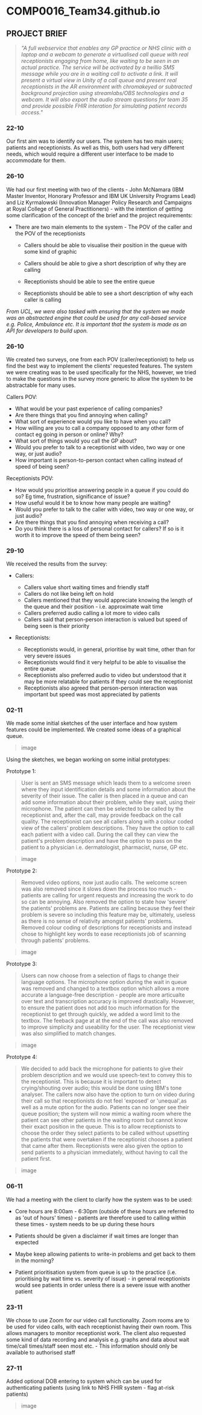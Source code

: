 # COMP0016_Team34.github.io

## PROJECT BRIEF
>*"A full webservice that enables any GP practice or NHS clinic with a laptop and a webcam to generate a virtualised call queue with real receptionists engaging from home, like waiting to be seen in an actual practice. The service will be activated by a twillio SMS message while you are in a waiting call to activate a link. It will present a virtual view in Unity of a call queue and present real receptionists in the AR environment with chromakeyed or subtracted background projection using streamlabs/OBS technologies and a webcam. It will also export the audio stream questions for team 35 and provide possible FHIR interation for simulating patient records access."*



### 22-10

Our first aim was to identify our users. The system has two main users; patients and receptionists. As well as this, both users had very different needs, which would require a different user interface to be made to accommodate for them.



### 26-10

We had our first meeting with two of the clients - John McNamara (IBM Master Inventor, Honorary Professor and IBM UK University Programs Lead) and Liz Kyrmalowski (Innovation Manager Policy Research and Campaigns at Royal College of General Practitioners) - with the intention of getting some clarification of the concept of the brief and the project requirements:

- There are two main elements to the system - The POV of the caller and the POV of the receptionists
  - Callers should be able to visualise their position in the queue with some kind of graphic
  - Callers should be able to give a short description of why they are calling
  
  - Receptionists should be able to see the entire queue
  - Receptionists should be able to see a short description of why each caller is calling


*From UCL, we were also tasked with ensuring that the system we made was an abstracted engine that could be used for any call-based service e.g. Police, Ambulance etc. It is important that the system is made as an API for developers to build upon.*



### 26-10

We created two surveys, one from each POV (caller/receptionist) to help us find the best way to implement the clients' requested features.
The system we were creating was to be used specifically for the NHS, however, we tried to make the questions in the survey more generic to allow the system to be abstractable for many uses.

Callers POV:
  - What would be your past experience of calling companies?
  - Are there things that you find annoying when calling?
  - What sort of experience would you like to have when you call?
  - How willing are you to call a company opposed to any other form of contact eg going in person or online?  Why?
  - What sort of things would you call the GP about?
  - Would you prefer to talk to a receptionist with video, two way or one way, or just audio?
  - How important is person-to-person contact when calling instead of speed of being seen?

Receptionists POV:
  - How would you prioritise answering people in a queue if you could do so? Eg time, frustration, significance of issue?
  - How useful would it be to know how many people are waiting?
  - Would you prefer to talk to the caller with video, two way or one way, or just audio?
  - Are there things that you find annoying when receiving a call?
  - Do you think there is a loss of personal contact for callers? If so is it worth it to improve the speed of them being seen? 



### 29-10

We received the results from the survey:

- Callers:
  - Callers value short waiting times and friendly staff
  - Callers do not like being left on hold
  - Callers mentioned that they would appreciate knowing the length of the queue and their position - i.e. approximate wait time
  - Callers preferred audio calling a lot more to video calls
  - Callers said that person-person interaction is valued but speed of being seen is their priority
  
- Receptionists:
  - Receptionists would, in general, prioritise by wait time, other than for very severe issues
  - Receptionists would find it very helpful to be able to visualise the entire queue
  - Receptionists also preferred audio to video but understood that it may be more relatable for patients if they could see the receptionist
  - Receptionists also agreed that person-person interaction was important but speed was most appreciated by patients
  
  
  
### 02-11
  
We made some initial sketches of the user interface and how system features could be implemented. We created some ideas of a graphical queue.
  
>image
  
Using the sketches, we began working on some initial prototypes:
  
Prototype 1:
>  User is sent an SMS message which leads them to a welcome sreen where they input identification details and some information about the severity of their issue. The caller is then placed in a queue and can add some information about their problem, while they wait, using their microphone. The patient can then be selected to be called by the receptionist and, after the call, may provide feedback on the call quality.
  The receptionist can see all callers along with a colour coded view of the callers' problem descriptions. They have the option to call each patient with a video call. During the call they can view the patient's problem description and have the option to pass on the patient to a physician i.e. dermatologist, pharmacist, nurse, GP etc.

> image

Prototype 2:
>  Removed video options, now just audio calls. The welcome screen was also removed since it slows down the process too much - patients are calling for urgent requests and increasing the work to do so can be annoying. Also removed the option to state how 'severe' the patients' problems are. Patients are calling because they feel their problem is severe so including this feature may be, ultimately, useless as there is no sense of relativity amongst patients' problems.
  Removed colour coding of descriptions for receptionists and instead chose to highlight key words to ease receptionists job of scanning through patients' problems.
  
> image

Prototype 3:
>  Users can now choose from a selection of flags to change their language options. The microphone option during the wait in queue was removed and changed to a textbox option which allows a more accurate a language-free description - people are more articualte over text and transcription accuracy is improved drastically. However, to ensure the patient does not add too much information for the receptionist to get through quickly, we added a word limit to the textbox. The feeback page at at the end of the call was also removed to improve simplicity and useability for the user.
  The receptionist view was also simplified to match changes.

> image

Prototype 4:
>  We decided to add back the microphone for patients to give their problem description and we would use speech-text to convey this to the receptionist. This is because it is important to detect crying/shouting over audio; this would be done using IBM's tone analyser. The callers now also have the option to turn on video during their call so that receptionists do not feel 'exposed' or 'unequal',as well as a mute option for the audio. Patients can no longer see their queue position; the system will now mimic a waiting room where the patient can see other patients in the waiting room but cannot know their exact position in the queue. This is to allow receptionists to choose the order they select patients to be called without upsetting the patients that were overtaken if the receptionist chooses a patient that came after them.
  Receptionists were also given the option to send patients to a physician immediately, without having to call the patient first.
  
> image



### 06-11

We had a meeting with the client to clarify how the system was to be used:
- Core hours are 8:00am - 6:30pm (outside of these hours are referred to as 'out of hours' times) - patients are therefore used to calling within these times - system needs to be up during these hours
- Patients should be given a disclaimer if wait times are longer than expected
- Maybe keep allowing patients to write-in problems and get back to them in the morning?

- Patient prioritisation system from queue is up to the practice (i.e. prioritising by wait time vs. severity of issue) - in general receptionists would see patients in order unless there is a severe issue with another patient



### 23-11

We chose to use Zoom for our video call functionality. Zoom rooms are to be used for video calls, with each receptionist having their own room. This allows managers to monitor receptionist work.
The client also requested some kind of data recording and analysis e.g. graphs and data about wait time/call times/staff seen most etc. - This information should only be available to authorised staff



### 27-11

Added optional DOB entering to system which can be used for authenticating patients (using link to NHS FHIR system - flag at-risk patients)

> image
  
  
  
  

